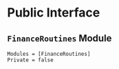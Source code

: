 # Public Interface

## `FinanceRoutines` Module

```@autodocs
Modules = [FinanceRoutines]
Private = false
```
